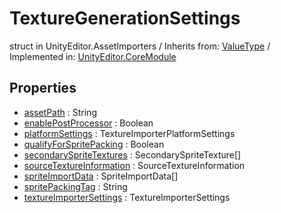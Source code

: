 # TextureGenerationSettings
struct in UnityEditor.AssetImporters
 / Inherits from: <a href="https://docs.unity3d.com/6000.0/Documentation/ScriptReference/ValueType.html" target="_blank">ValueType</a> / Implemented in: <a href="https://docs.unity3d.com/6000.0/Documentation/ScriptReference/UnityEditor.CoreModule.html" target="_blank">UnityEditor.CoreModule</a>
## Properties
- <a href="https://docs.unity3d.com/6000.0/Documentation/ScriptReference/TextureGenerationSettings-assetPath.html" target="_blank">assetPath</a> : String
- <a href="https://docs.unity3d.com/6000.0/Documentation/ScriptReference/TextureGenerationSettings-enablePostProcessor.html" target="_blank">enablePostProcessor</a> : Boolean
- <a href="https://docs.unity3d.com/6000.0/Documentation/ScriptReference/TextureGenerationSettings-platformSettings.html" target="_blank">platformSettings</a> : TextureImporterPlatformSettings
- <a href="https://docs.unity3d.com/6000.0/Documentation/ScriptReference/TextureGenerationSettings-qualifyForSpritePacking.html" target="_blank">qualifyForSpritePacking</a> : Boolean
- <a href="https://docs.unity3d.com/6000.0/Documentation/ScriptReference/TextureGenerationSettings-secondarySpriteTextures.html" target="_blank">secondarySpriteTextures</a> : SecondarySpriteTexture[]
- <a href="https://docs.unity3d.com/6000.0/Documentation/ScriptReference/TextureGenerationSettings-sourceTextureInformation.html" target="_blank">sourceTextureInformation</a> : SourceTextureInformation
- <a href="https://docs.unity3d.com/6000.0/Documentation/ScriptReference/TextureGenerationSettings-spriteImportData.html" target="_blank">spriteImportData</a> : SpriteImportData[]
- <a href="https://docs.unity3d.com/6000.0/Documentation/ScriptReference/TextureGenerationSettings-spritePackingTag.html" target="_blank">spritePackingTag</a> : String
- <a href="https://docs.unity3d.com/6000.0/Documentation/ScriptReference/TextureGenerationSettings-textureImporterSettings.html" target="_blank">textureImporterSettings</a> : TextureImporterSettings
